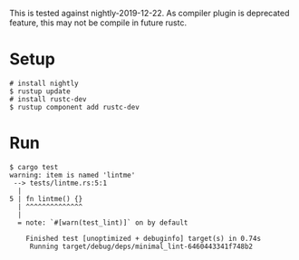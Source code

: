 This is tested against nightly-2019-12-22.
As compiler plugin is deprecated feature, this may not be compile in future rustc.

# Setup

```console
# install nightly
$ rustup update
# install rustc-dev
$ rustup component add rustc-dev
```


# Run

```console
$ cargo test
warning: item is named 'lintme'
 --> tests/lintme.rs:5:1
  |
5 | fn lintme() {}
  | ^^^^^^^^^^^^^^
  |
  = note: `#[warn(test_lint)]` on by default

    Finished test [unoptimized + debuginfo] target(s) in 0.74s
     Running target/debug/deps/minimal_lint-6460443341f748b2

```

